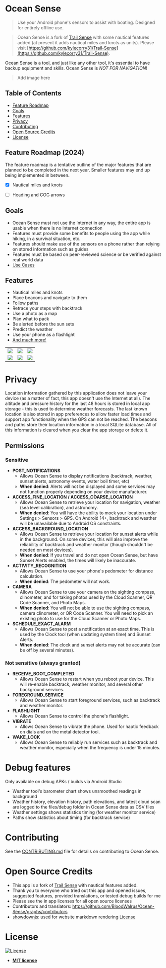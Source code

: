 # Ocean Sense

> Use your Android phone's sensors to assist with boating. Designed for entirely offline use.

> Ocean Sense is a fork of [Trail Sense](https://github.com/kylecorry31/Trail-Sense) with some nautical features added (at present it adds nautical miles and knots as units). Please visit [https://github.com/kylecorry31/Trail-Sense](https://github.com/kylecorry31/Trail-Sense).

Ocean Sense is a tool, and just like any other tool, it's essential to have backup equipment and skills. Ocean Sense is *NOT FOR NAVIGATION*!

> Add image here

## Table of Contents

- [Feature Roadmap](#feature-roadmap)
- [Goals](#goals)
- [Features](#features)
- [Privacy](#privacy)
- [Contributing](#contributing)
- [Open Source Credits](#open-source-credits)
- [License](#license)

## Feature Roadmap (2024)
The feature roadmap is a tentative outline of the major features that are planned to be completed in the next year. Smaller features may end up being implemented in between.
- [X] Nautical miles and knots
- [ ] Heading and COG arrows


## Goals
- Ocean Sense must not use the Internet in any way, the entire app is usable when there is no Internet connection
- Features must provide some benefits to people using the app while hiking, in a survival situation, etc.
- Features should make use of the sensors on a phone rather than relying on stored information such as guides
- Features must be based on peer-reviewed science or be verified against real world data
- [Use Cases](https://github.com/BloodWalrus/Ocean-Sense/wiki/Use-Cases)

## Features

- Nautical miles and knots
- Place beacons and navigate to them
- Follow paths
- Retrace your steps with backtrack
- Use a photo as a map
- Plan what to pack
- Be alerted before the sun sets
- Predict the weather
- Use your phone as a flashlight
- [And much more!](https://github.com/BloodWalrus/Ocean-Sense/wiki/Use-Cases)

<table>
  <tr>
    <td>
      <img src="fastlane/metadata/android/en-US/images/phoneScreenshots/1.png"/>
    </td>
    <td>
      <img src="fastlane/metadata/android/en-US/images/phoneScreenshots/3.png"/>
    </td>
    <td>
      <img src="fastlane/metadata/android/en-US/images/phoneScreenshots/4.png"/>
    </td>
  </tr>
  <tr>
    <td>
      <img src="fastlane/metadata/android/en-US/images/phoneScreenshots/5.jpg"/>
    </td>
    <td>
      <img src="fastlane/metadata/android/en-US/images/phoneScreenshots/6.png"/>
    </td>
    <td>
      <img src="fastlane/metadata/android/en-US/images/phoneScreenshots/7.png"/>
    </td>
  </tr>
</table>

# Privacy

Location information gathered by this application does not leave your device (as a matter of fact, this app doesn't use the Internet at all). The altitude and pressure history for the last 48 hours is stored in local app storage - this is used to determine weather forecasts. The last known location is also stored in app preferences to allow faster load times and support app functionality when the GPS can not be reached. The beacons and paths store their location information in a local SQLite database. All of this information is cleared when you clear the app storage or delete it.

## Permissions
### Sensitive
- **POST_NOTIFICATIONS**
  - Allows Ocean Sense to display notifications (backtrack, weather, sunset alerts, astronomy events, water boil timer, etc)
  - **When denied**: Alerts will not be displayed and some services may not function properly depending on your device manufacturer.
- **ACCESS_FINE_LOCATION / ACCESS_COARSE_LOCATION**
  - Allows Ocean Sense to retrieve your location for navigation, weather (sea level calibration), and astronomy. 
  - **When denied**: You will have the ability to mock your location under Settings > Sensors > GPS. On Android 14+, backtrack and weather will be unavailable due to Android OS constraints.
- **ACCESS_BACKGROUND_LOCATION**
  - Allows Ocean Sense to retrieve your location for sunset alerts while in the background. On some devices, this will also improve the reliability of backtrack and weather monitor (though shouldn't be needed on most devices).
  - **When denied**: If you travel and do not open Ocean Sense, but have Sunset Alerts enabled, the times will likely be inaccurate.
- **ACTIVITY_RECOGNITION**
  - Allows Ocean Sense to use your phone's pedometer for distance calculation.
  - **When denied**: The pedometer will not work.
- **CAMERA**
  - Allows Ocean Sense to use your camera on the sighting compass, clinometer, and for taking photos used by the Cloud Scanner, QR Code Scanner, and Photo Maps.
  - **When denied**: You will not be able to use the sighting compass, camera clinometer, or QR Code Scanner. You will need to pick an existing photo to use for the Cloud Scanner or Photo Maps.
- **SCHEDULE_EXACT_ALARM**
  - Allows Ocean Sense to post a notification at an exact time. This is used by the Clock tool (when updating system time) and Sunset Alerts.
  - **When denied**: The clock and sunset alerts may not be accurate (can be off by several minutes).
 
### Not sensitive (always granted)
- **RECEIVE_BOOT_COMPLETED**
  - Allows Ocean Sense to restart when you reboot your device. This will re-enable backtrack, weather monitor, and several other background services.
- **FOREGROUND_SERVICE**
  - Allows Ocean Sense to start foreground services, such as backtrack and weather monitor.
- **FLASHLIGHT**
  - Allows Ocean Sense to control the phone's flashlight.
- **VIBRATE**
  - Allows Ocean Sense to vibrate the phone. Used for haptic feedback on dials and on the metal detector tool.
- **WAKE_LOCK**
  - Allows Ocean Sense to reliably run services such as backtrack and weather monitor, especially when the frequency is under 15 minutes.


# Debug features
Only available on debug APKs / builds via Android Studio
- Weather tool's barometer chart shows unsmoothed readings in background
- Weather history, elevation history, path elevations, and latest cloud scan are logged to the files/debug folder in Ocean Sense data as CSV files
- Weather settings shows statistics timing (for weather monitor service)
- Paths show statistics about timing (for backtrack service)

# Contributing

See the [CONTRIBUTING.md](https://github.com/BloodWalrus/Ocean-Sense/blob/main/CONTRIBUTING.md) file for details on contributing to Ocean Sense.

# Open Source Credits

- This app is a fork of [Trail Sense](https://github.com/kylecorry31/Trail-Sense) with nautical features added.
- Thank you to everyone who tried out this app and opened issues, suggested features, provided translations, or tested debug builds for me
- Please see the in app licenses for all open source licenses
- Contributors and translators: https://github.com/BloodWalrus/Ocean-Sense/graphs/contributors
- [showdownjs](https://github.com/showdownjs/showdown): used for website markdown rendering [License](https://github.com/showdownjs/showdown/blob/master/LICENSE)

# License

[![License](https://img.shields.io/:license-mit-blue.svg?style=flat-square)](https://badges.mit-license.org)

- **[MIT license](LICENSE)**
